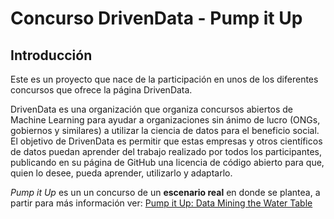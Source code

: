 # Concurso DrivenData - Pump it Up


## Introducción

Este es un proyecto que nace de la participación en unos de los diferentes concursos que ofrece la página DrivenData.

DrivenData es una organización que organiza concursos abiertos de Machine Learning para ayudar a organizaciones sin ánimo de lucro (ONGs, gobiernos y similares) a utilizar la ciencia de datos para el beneficio social. El objetivo de DrivenData es permitir que estas empresas y otros científicos de datos puedan aprender del trabajo realizado por todos los participantes, publicando en su página de GitHub una licencia de código abierto para que, quien lo desee, pueda aprender, utilizarlo y adaptarlo.

*Pump it Up* es un un concurso de un **escenario real** en donde se plantea, a partir para más información ver: [Pump it Up: Data Mining the Water Table](https://www.drivendata.org/competitions/7/pump-it-up-data-mining-the-water-table/)
